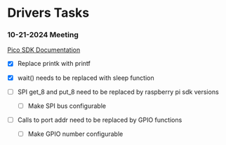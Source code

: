 # Drivers Tasks

### 10-21-2024 Meeting

[Pico SDK Documentation](https://www.raspberrypi.com/documentation/pico-sdk/)

- [x] Replace printk with printf
- [x] wait() needs to be replaced with sleep function

- [ ] SPI get_8 and put_8 need to be replaced by raspberry pi sdk versions
  - [ ] Make SPI bus configurable
- [ ] Calls to port addr need to be replaced by GPIO functions
  - [ ] Make GPIO number configurable

